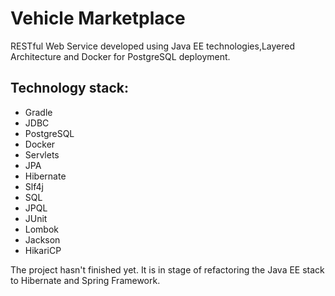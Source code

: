 # Vehicle Marketplace
RESTful Web Service developed using Java EE technologies,Layered Architecture and Docker for PostgreSQL deployment.

## Technology stack:
- Gradle
- JDBC
- PostgreSQL
- Docker
- Servlets
- JPA
- Hibernate
- Slf4j
- SQL
- JPQL
- JUnit
- Lombok
- Jackson
- HikariCP

The project hasn't finished yet.
It is in stage of refactoring the Java EE stack to Hibernate and Spring Framework.
